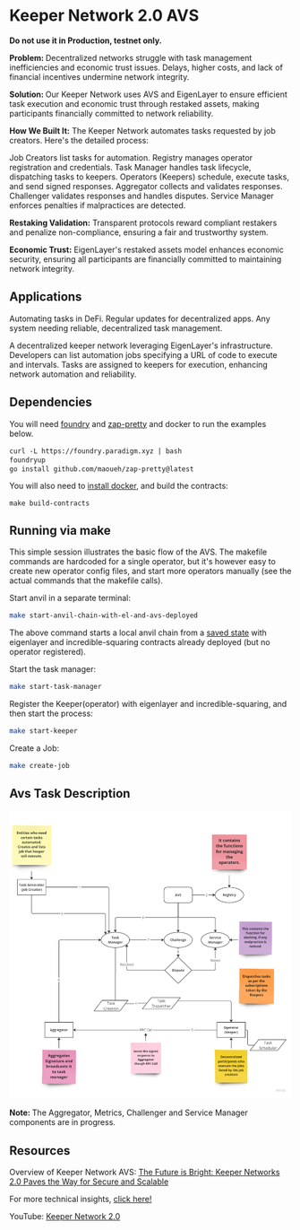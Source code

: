 # Keeper Network 2.0 AVS

<b> Do not use it in Production, testnet only. </b>

 <b>Problem: </b> Decentralized networks struggle with task management inefficiencies and economic trust issues. Delays, higher costs, and lack of financial incentives undermine network integrity.

<b>Solution: </b>Our Keeper Network uses AVS and EigenLayer to ensure efficient task execution and economic trust through restaked assets, making participants financially committed to network reliability.

<b>How We Built It:</b> The Keeper Network automates tasks requested by job creators. Here's the detailed process:

Job Creators list tasks for automation.
Registry manages operator registration and credentials.
Task Manager handles task lifecycle, dispatching tasks to keepers.
Operators (Keepers) schedule, execute tasks, and send signed responses.
Aggregator collects and validates responses.
Challenger validates responses and handles disputes.
Service Manager enforces penalties if malpractices are detected.

<b>Restaking Validation:</b> Transparent protocols reward compliant restakers and penalize non-compliance, ensuring a fair and trustworthy system.

<b>Economic Trust:</b> EigenLayer's restaked assets model enhances economic security, ensuring all participants are financially committed to maintaining network integrity.

## Applications

Automating tasks in DeFi.
Regular updates for decentralized apps.
Any system needing reliable, decentralized task management.


A decentralized keeper network leveraging EigenLayer's infrastructure. Developers can list automation jobs specifying a URL of code to execute and intervals. Tasks are assigned to keepers for execution, enhancing network automation and reliability.

## Dependencies

You will need [foundry](https://book.getfoundry.sh/getting-started/installation) and [zap-pretty](https://github.com/maoueh/zap-pretty) and docker to run the examples below.
```
curl -L https://foundry.paradigm.xyz | bash
foundryup
go install github.com/maoueh/zap-pretty@latest
```
You will also need to [install docker](https://docs.docker.com/get-docker/), and build the contracts:
```
make build-contracts
```

## Running via make

This simple session illustrates the basic flow of the AVS. The makefile commands are hardcoded for a single operator, but it's however easy to create new operator config files, and start more operators manually (see the actual commands that the makefile calls).

Start anvil in a separate terminal:

```bash
make start-anvil-chain-with-el-and-avs-deployed
```

The above command starts a local anvil chain from a [saved state](./tests/anvil/avs-and-eigenlayer-deployed-anvil-state.json) with eigenlayer and incredible-squaring contracts already deployed (but no operator registered).

Start the task manager:

```bash
make start-task-manager
```

Register the Keeper(operator) with eigenlayer and incredible-squaring, and then start the process:

```bash
make start-keeper
```

Create a Job: 

```bash
make create-job
```


## Avs Task Description


![](./diagrams/keepernetwork.png)

<b> Note: </b> The Aggregator, Metrics, Challenger and Service Manager components are in progress.


## Resources

Overview of Keeper Network AVS: 
[The Future is Bright: Keeper Networks 2.0 Paves the Way for Secure and Scalable](https://mirror.xyz/0x328f573aB35557d52f8822DAda203dCb4B56da37/bCU89iYEUT5bKBLNZz-3k07aSKh0Fm9MKJFxiA46kiQ)

For more technical insights, [click here!](https://mirror.xyz/0x328f573aB35557d52f8822DAda203dCb4B56da37/VbZOuwYU65h0ZmxC7C-D316O_H5qQ8Z6-L-MDxgxXzw)

YouTube: [Keeper Network 2.0](https://www.youtube.com/playlist?list=PLINrQiiidP8Lj7oWX3KSgXRYX3m2bPedu)


